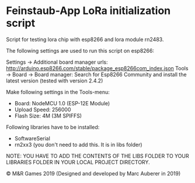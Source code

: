 # Feinstaub-App LoRa initialization script
Script for testing lora chip with esp8266 and lora module rn2483.

The following settings are used to run this script on esp8266:

Settings -> Additional board manager urls: http://arduino.esp8266.com/stable/package_esp8266com_index.json
Tools -> Board -> Board manager: Search for Esp8266 Community and install the latest version (tested with version 2.4.2)

Make following settings in the Tools-menu:
- Board: NodeMCU 1.0 (ESP-12E Module)
- Upload Speed: 256000
- Flash Size: 4M (3M SPIFFS)

Following libraries have to be installed:
- SoftwareSerial
- rn2xx3 (you don't need to add this. It is in libs folder)

NOTE: YOU HAVE TO ADD THE CONTENTS OF THE LIBS FOLDER TO YOUR LIBRARIES FOLDER IN YOUR LOCAL PROJECT DIRECTORY.

© M&R Games 2019 (Designed and developed by Marc Auberer in 2019)
